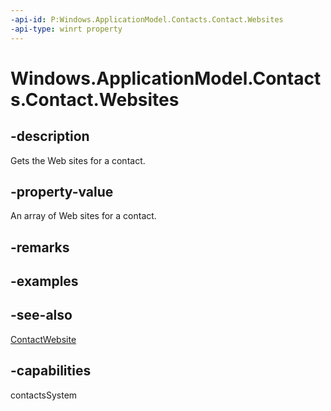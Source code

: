 ```yaml
---
-api-id: P:Windows.ApplicationModel.Contacts.Contact.Websites
-api-type: winrt property
---
```


<!-- Property syntax
public Windows.Foundation.Collections.IVector<Windows.ApplicationModel.Contacts.ContactWebsite> Websites { get; }
-->

# Windows.ApplicationModel.Contacts.Contact.Websites

## -description
Gets the Web sites for a contact.

## -property-value
An array of Web sites for a contact.

## -remarks

## -examples

## -see-also
[ContactWebsite](contactwebsite.md)
## -capabilities
contactsSystem
